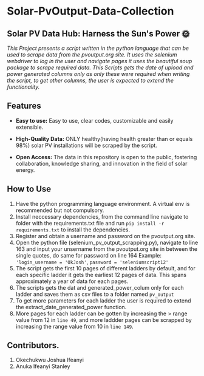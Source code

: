 # Solar-PvOutput-Data-Collection
## Solar PV Data Hub: Harness the Sun's Power :sun_with_face:

*This Project presents a script written in the python language that can be used to scrape data from the pvoutput.org site. It uses the selenium webdriver to log in the user and navigate pages it uses the beautiful soup package to scrape required data. This Scripts gets the date of upload and power generated columns only as only these were required when writing the script, to get other columns, the user is expected to extend the functionality.*

## Features

- **Easy to use:** Easy to use, clear codes, customizable and easily extensible.

- **High-Quality Data:** ONLY healthy(having health greater than or equals 98%) solar PV installations will be scraped by the script.

- **Open Access:** The data in this repository is open to the public, fostering collaboration, knowledge sharing, and innovation in the field of solar energy.

## How to Use

1.  Have the python programming language environment. A virtual env is recommended but not compulsory.
2.  Install neccessary dependencies, from the command line navigate to folder with the requirements.txt file and run `pip install -r requirements.txt` to install the dependencies.
3.  Register and obtain a username and password on the pvoutput.org site.
4.  Open the python file (selenium_pv_output_scrapping.py), navigate to line 163 and input your unsername from the pvoutput.org site in between the single quotes, do same for password on line 164
    Example:
    `'login_username = 'OkJosh'`,
    `password = 'seleniumscript12'`
6. The script gets the first 10 pages of different ladders by default, and for each specific ladder it gets the earliest 12 pages of data. This spans approximately a year of data for each pages.
7. The scripts gets the dat and generated_power_colum only for each ladder and saves them as csv files to a folder named  `pv_output`
8. To get more parameters for each ladder the user is required to extend the extract_date_generated_power function.
9. More pages for each ladder can be gotten by increasing the > range value from 12 in `line 49`, and more laddder pages can be scrapped by increasing the range value from 10 in `line 149`.

## Contributors.
1. Okechukwu Joshua Ifeanyi
2. Anuka Ifeanyi Stanley
